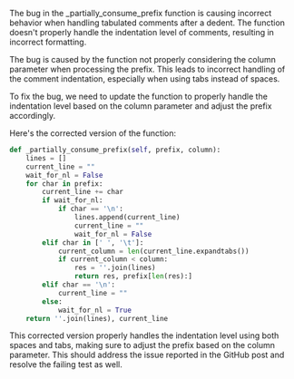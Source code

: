 The bug in the _partially_consume_prefix function is causing incorrect behavior when handling tabulated comments after a dedent. The function doesn't properly handle the indentation level of comments, resulting in incorrect formatting.

The bug is caused by the function not properly considering the column parameter when processing the prefix. This leads to incorrect handling of the comment indentation, especially when using tabs instead of spaces.

To fix the bug, we need to update the function to properly handle the indentation level based on the column parameter and adjust the prefix accordingly.

Here's the corrected version of the function:

```python
def _partially_consume_prefix(self, prefix, column):
    lines = []
    current_line = ""
    wait_for_nl = False
    for char in prefix:
        current_line += char
        if wait_for_nl:
            if char == '\n':
                lines.append(current_line)
                current_line = ""
                wait_for_nl = False
        elif char in [' ', '\t']:
            current_column = len(current_line.expandtabs())
            if current_column < column:
                res = ''.join(lines)
                return res, prefix[len(res):]
        elif char == '\n':
            current_line = ""
        else:
            wait_for_nl = True
    return ''.join(lines), current_line
```

This corrected version properly handles the indentation level using both spaces and tabs, making sure to adjust the prefix based on the column parameter. This should address the issue reported in the GitHub post and resolve the failing test as well.